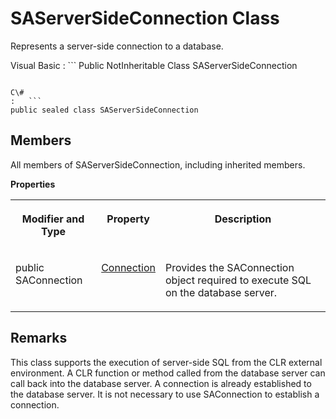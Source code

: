 <!-- loio3c1e4f676c5f101485a6db1d052fa946 -->

# SAServerSideConnection Class

Represents a server-side connection to a database.



Visual Basic
:   ```
Public NotInheritable Class SAServerSideConnection
```

C\#
:   ```
public sealed class SAServerSideConnection
```



## Members

All members of SAServerSideConnection, including inherited members.

 **Properties** 


<table>
<tr>
<th valign="top">

Modifier and Type



</th>
<th valign="top">

Property



</th>
<th valign="top">

Description



</th>
</tr>
<tr>
<td valign="top">

public SAConnection



</td>
<td valign="top">

 [Connection](connection-property-3c1e473.md) 



</td>
<td valign="top">

Provides the SAConnection object required to execute SQL on the database server.



</td>
</tr>
</table>



## Remarks

This class supports the execution of server-side SQL from the CLR external environment. A CLR function or method called from the database server can call back into the database server. A connection is already established to the database server. It is not necessary to use SAConnection to establish a connection.

